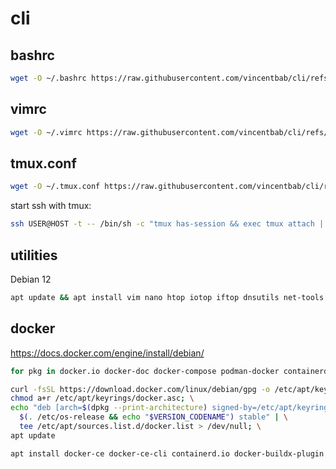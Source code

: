 # cli

## bashrc
```bash
wget -O ~/.bashrc https://raw.githubusercontent.com/vincentbab/cli/refs/heads/main/.bashrc
```

## vimrc
```bash
wget -O ~/.vimrc https://raw.githubusercontent.com/vincentbab/cli/refs/heads/main/.vimrc
```

## tmux.conf
```bash
wget -O ~/.tmux.conf https://raw.githubusercontent.com/vincentbab/cli/refs/heads/main/.tmux.conf
```

start ssh with tmux:
```bash
ssh USER@HOST -t -- /bin/sh -c "tmux has-session && exec tmux attach || exec tmux"
```

## utilities
Debian 12
```bash
apt update && apt install vim nano htop iotop iftop dnsutils net-tools whois netcat-openbsd iputils-ping curl wget traceroute rsync git ca-certificates grc ncdu jq
```

## docker

https://docs.docker.com/engine/install/debian/

```bash
for pkg in docker.io docker-doc docker-compose podman-docker containerd runc; do apt remove $pkg; done;
```

```bash
curl -fsSL https://download.docker.com/linux/debian/gpg -o /etc/apt/keyrings/docker.asc; \
chmod a+r /etc/apt/keyrings/docker.asc; \
echo "deb [arch=$(dpkg --print-architecture) signed-by=/etc/apt/keyrings/docker.asc] https://download.docker.com/linux/debian \
  $(. /etc/os-release && echo "$VERSION_CODENAME") stable" | \
  tee /etc/apt/sources.list.d/docker.list > /dev/null; \
apt update
```

```bash
apt install docker-ce docker-ce-cli containerd.io docker-buildx-plugin docker-compose-plugin
```
